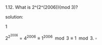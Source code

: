 1.12. What is 2^(2^(2006))(mod 3)?

solution:

1 

$2^{2^{2006}} = 4^{2006} \equiv 1^{2006} \mod 3 \equiv 1 \mod 3$. $\square$
